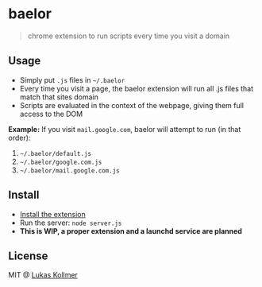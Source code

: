 # baelor

> chrome extension to run scripts every time you visit a domain

## Usage
- Simply put `.js` files in `~/.baelor`
- Every time you visit a page, the baelor extension will run all .js files that match that sites domain
- Scripts are evaluated in the context of the webpage, giving them full access to the DOM

**Example:**
If you visit `mail.google.com`, baelor will attempt to run (in that order):
1. `~/.baelor/default.js`
2. `~/.baelor/google.com.js`
3. `~/.baelor/mail.google.com.js`

## Install
- [Install the extension](https://stackoverflow.com/questions/24577024/install-chrome-extension-not-in-the-store)
- Run the server: `node server.js`
- **This is WIP, a proper extension and a launchd service are planned**


## License
MIT @ [Lukas Kollmer](https://lukaskollmer.me)
